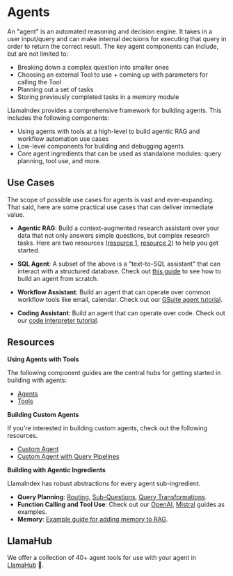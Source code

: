 # Agents

An "agent" is an automated reasoning and decision engine. It takes in a user input/query and can make internal decisions for executing
that query in order to return the correct result. The key agent components can include, but are not limited to:

- Breaking down a complex question into smaller ones
- Choosing an external Tool to use + coming up with parameters for calling the Tool
- Planning out a set of tasks
- Storing previously completed tasks in a memory module

LlamaIndex provides a comprehensive framework for building agents. This includes the following components:

- Using agents with tools at a high-level to build agentic RAG and workflow automation use cases
- Low-level components for building and debugging agents
- Core agent ingredients that can be used as standalone modules: query planning, tool use, and more.


## Use Cases

The scope of possible use cases for agents is vast and ever-expanding. That said, here are some practical use cases that can deliver immediate value.

- **Agentic RAG**: Build a context-augmented research assistant over your data that not only answers simple questions, but complex research tasks. Here are two resources ([resource 1](../understanding/putting_it_all_together/agents.md), [resource 2](./optimizing/agentic_strategies/agentic_strategies.md)) to help you get started.

- **SQL Agent**: A subset of the above is a "text-to-SQL assistant" that can interact with a structured database. Check out [this guide](https://docs.llamaindex.ai/en/stable/examples/agent/agent_runner/query_pipeline_agent/?h=sql+agent#setup-simple-retry-agent-pipeline-for-text-to-sql) to see how to build an agent from scratch.

- **Workflow Assistant**: Build an agent that can operate over common workflow tools like email, calendar. Check out our [GSuite agent tutorial](https://github.com/run-llama/llama_index/blob/main/llama-index-integrations/tools/llama-index-tools-google/examples/advanced_tools_usage.ipynb).

- **Coding Assistant**: Build an agent that can operate over code. Check out our [code interpreter tutorial](https://github.com/run-llama/llama_index/blob/main/llama-index-integrations/tools/llama-index-tools-code-interpreter/examples/code_interpreter.ipynb).


## Resources

**Using Agents with Tools**

The following component guides are the central hubs for getting started in building with agents:

- [Agents](../module_guides/deploying/agents/index.md)
- [Tools](../module_guides/deploying/agents/tools.md)


**Building Custom Agents**

If you're interested in building custom agents, check out the following resources.

- [Custom Agent](../examples/agent/custom_agent.ipynb)
- [Custom Agent with Query Pipelines](../examples/agent/agent_runner/query_pipeline_agent.ipynb)

**Building with Agentic Ingredients**

LlamaIndex has robust abstractions for every agent sub-ingredient.

- **Query Planning**: [Routing](../module_guides/querying/router/index.md), [Sub-Questions](../examples/query_engine/sub_question_query_engine.ipynb), [Query Transformations](../optimizing/advanced_retrieval/query_transformations.md).
- **Function Calling and Tool Use**: Check out our [OpenAI](../examples/llm/openai.ipynb), [Mistral](../examples/llm/mistralai.ipynb) guides as examples.
- **Memory**: [Example guide for adding memory to RAG](../examples/pipeline/query_pipeline_memory/).

## LlamaHub

We offer a collection of 40+ agent tools for use with your agent in [LlamaHub](https://llamahub.ai/) 🦙.
